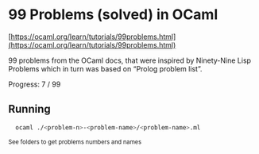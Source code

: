 # 99 Problems (solved) in OCaml

[https://ocaml.org/learn/tutorials/99problems.html](https://ocaml.org/learn/tutorials/99problems.html)

99 problems from the OCaml docs, that were inspired by Ninety-Nine Lisp Problems which in turn was based on “Prolog problem list”.

Progress: 7 / 99

## Running
```sh
  ocaml ./<problem-n>-<problem-name>/<problem-name>.ml
```

<sub>See folders to get problems numbers and names</sub>